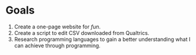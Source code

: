 # Goals

1. Create a one-page website for *fun*. 
2. Create a script to edit CSV downloaded from Qualtrics.
3. Research programming languages to gain a better understanding what I can achieve through programming.
